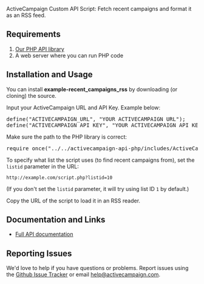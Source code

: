 ActiveCampaign Custom API Script: Fetch recent campaigns and format it as an RSS feed.

## Requirements

1. [Our PHP API library](https://github.com/ActiveCampaign/activecampaign-api-php)
2. A web server where you can run PHP code

## Installation and Usage

You can install **example-recent_campaigns_rss** by downloading (or cloning) the source.

Input your ActiveCampaign URL and API Key. Example below:

<pre>
define("ACTIVECAMPAIGN_URL", "YOUR ACTIVECAMPAIGN URL");
define("ACTIVECAMPAIGN_API_KEY", "YOUR ACTIVECAMPAIGN API KEY");
</pre>

Make sure the path to the PHP library is correct:

<pre>
require_once("../../activecampaign-api-php/includes/ActiveCampaign.class.php");
</pre>

To specify what list the script uses (to find recent campaigns from), set the `listid` parameter in the URL:

`http://example.com/script.php?listid=10`

(If you don't set the `listid` parameter, it will try using list ID `1` by default.)

Copy the URL of the script to load it in an RSS reader.

## Documentation and Links

* [Full API documentation](http://activecampaign.com/api)

## Reporting Issues

We'd love to help if you have questions or problems. Report issues using the [Github Issue Tracker](https://github.com/ActiveCampaign/example-recent_campaigns_rss/issues) or email help@activecampaign.com.